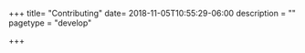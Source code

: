 +++
title= "Contributing"
date= 2018-11-05T10:55:29-06:00
description = ""
pagetype = "develop"


+++